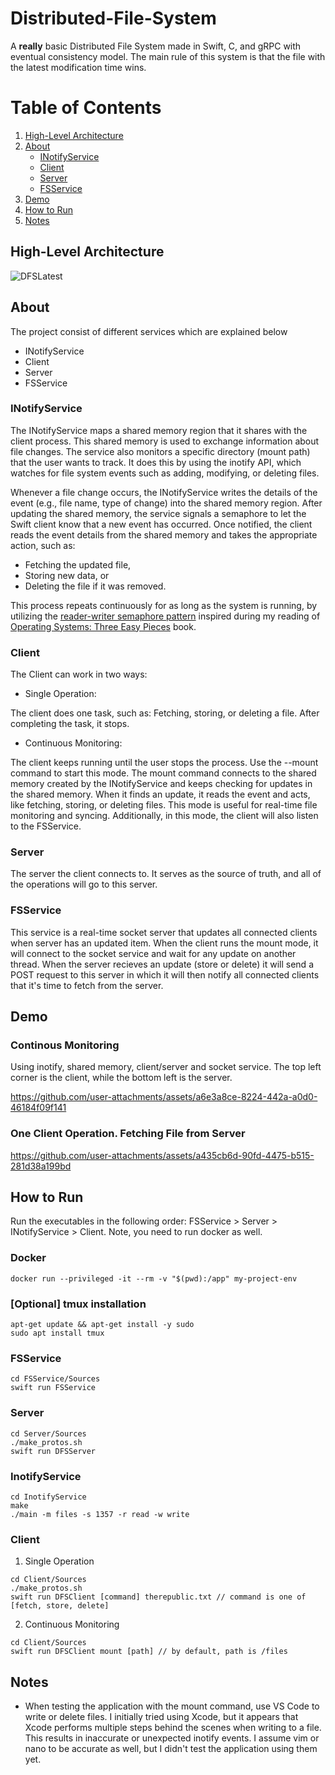 # Distributed-File-System
A **really** basic Distributed File System made in Swift, C, and gRPC with eventual consistency model. The main rule of this system is that the file with the latest modification time wins. 
# Table of Contents

1. [High-Level Architecture ](#High-Level-Architecture)  
2. [About](#about)  
   - [INotifyService](#inotifyservice)  
   - [Client](#client)  
   - [Server](#server)  
   - [FSService](#fsservice)  
3. [Demo](#demo)  
4. [How to Run](#how-to-run)
5. [Notes](#notes)
## High-Level Architecture  
![DFSLatest](https://github.com/user-attachments/assets/ddec6aff-3c10-4c09-890a-c8fbf35cbd70)

## About
The project consist of different services which are explained below
- INotifyService
- Client
- Server
- FSService

### INotifyService
The INotifyService maps a shared memory region that it shares with the client process. This shared memory is used to exchange information about file changes. The service also monitors a specific directory (mount path) that the user wants to track. It does this by using the inotify API, which watches for file system events such as adding, modifying, or deleting files.

Whenever a file change occurs, the INotifyService writes the details of the event (e.g., file name, type of change) into the shared memory region. After updating the shared memory, the service signals a semaphore to let the Swift client know that a new event has occurred. Once notified, the client reads the event details from the shared memory and takes the appropriate action, such as:

- Fetching the updated file,
- Storing new data, or
- Deleting the file if it was removed.

This process repeats continuously for as long as the system is running, by utilizing the [reader-writer semaphore pattern](https://en.wikipedia.org/wiki/Readers%E2%80%93writers_problem) inspired during my reading of [Operating Systems: Three Easy Pieces](https://pages.cs.wisc.edu/~remzi/OSTEP/) book.

### Client
The Client can work in two ways:
- Single Operation:

The client does one task, such as: Fetching, storing, or deleting a file. After completing the task, it stops.

- Continuous Monitoring:
  
The client keeps running until the user stops the process. Use the --mount command to start this mode. The mount command connects to the shared memory created by the INotifyService and keeps checking for updates in the shared memory. When it finds an update, it reads the event and acts, like fetching, storing, or deleting files. This mode is useful for real-time file monitoring and syncing. Additionally, in this mode, the client will also listen to the FSService.

### Server
The server the client connects to. It serves as the source of truth, and all of the operations will go to this server.

### FSService
This service is a real-time socket server that updates all connected clients when server has an updated item. When the client runs the mount mode, it will connect to the socket service and wait for any update on another thread. When the server recieves an update (store or delete) it will send a POST request to this server in which it will then notify all connected clients that it's time to fetch from the server.

## Demo

### Continous Monitoring
Using inotify, shared memory, client/server and socket service. The top left corner is the client, while the bottom left is the server.

https://github.com/user-attachments/assets/a6e3a8ce-8224-442a-a0d0-46184f09f141

### One Client Operation. Fetching File from Server

https://github.com/user-attachments/assets/a435cb6d-90fd-4475-b515-281d38a199bd




## How to Run
Run the executables in the following order: FSService > Server > INotifyService > Client. Note, you need to run docker as well. 

### Docker
```
docker run --privileged -it --rm -v "$(pwd):/app" my-project-env
```

### [Optional] tmux installation
```
apt-get update && apt-get install -y sudo
sudo apt install tmux
```

### FSService
```
cd FSService/Sources
swift run FSService
```

### Server
```
cd Server/Sources
./make_protos.sh
swift run DFSServer
```

### InotifyService
```
cd InotifyService
make
./main -m files -s 1357 -r read -w write
```

### Client
1. Single Operation
```
cd Client/Sources
./make_protos.sh
swift run DFSClient [command] therepublic.txt // command is one of [fetch, store, delete]
```
2. Continuous Monitoring
```
cd Client/Sources
swift run DFSClient mount [path] // by default, path is /files
```

## Notes
- When testing the application with the mount command, use VS Code to write or delete files. I initially tried using Xcode, but it appears that Xcode performs multiple steps behind the scenes when writing to a file. This results in inaccurate or unexpected inotify events. I assume vim or nano to be accurate as well, but I didn't test the application using them yet.
